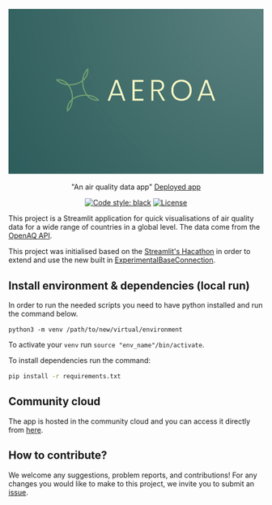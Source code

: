 <div align="center">

![AEROA](logo.png)

"An air quality data app"
[Deployed app](https://airqualityapp-aeroa.streamlit.app/)

[![Code style: black](https://img.shields.io/badge/code%20style-black-000000.svg)](https://github.com/psf/black)
[![License](https://img.shields.io/badge/License-MIT-informational.svg)](https://github.com/stavrostheocharis/air_quality_app/blob/main/LICENSE)

</div>

This project is a Streamlit application for quick visualisations of air quality data for a wide range of countries in a global level. The data come from the [OpenAQ API](https://api.openaq.org/docs#/).

This project was initialised based on the [Streamlit's Hacathon](https://discuss.streamlit.io/t/connections-hackathon/47574) in order to extend and use the new built in [ExperimentalBaseConnection](https://docs.streamlit.io/library/api-reference/connections/st.connections.experimentalbaseconnection).


</div>

## Install environment & dependencies (local run)

In order to run the needed scripts you need to have python installed and run the command below.
```
python3 -m venv /path/to/new/virtual/environment
```
To activate your `venv` run `source "env_name"/bin/activate`.

To install dependencies run the command:

```bash
pip install -r requirements.txt
```

## Community cloud

The app is hosted in the community cloud and you can access it directly from [here](https://airqualityapp-aeroa.streamlit.app/).
## How to contribute?

We welcome any suggestions, problem reports, and contributions!
For any changes you would like to make to this project, we invite you to submit an [issue]("https://github.com/stavrostheocharis/air_quality_app/issues").

